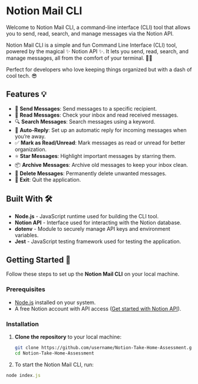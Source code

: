 # Notion Mail CLI

Welcome to Notion Mail CLI, a command-line interface (CLI) tool that allows you to send, read, search, and manage messages via the Notion API. 

Notion Mail CLI is a simple and fun Command Line Interface (CLI) tool, powered by the magical ✨ Notion API ✨. It lets you send, read, search, and manage messages, all from the comfort of your terminal. 📨💌

Perfect for developers who love keeping things organized but with a dash of cool tech. 😎

## Features 💡

- 📝 **Send Messages**: Send messages to a specific recipient.
- 📖 **Read Messages**: Check your inbox and read received messages.
- 🔍 **Search Messages**: Search messages using a keyword.
- 🤖 **Auto-Reply**: Set up an automatic reply for incoming messages when you’re away.
- ✅ **Mark as Read/Unread**: Mark messages as read or unread for better organization.
- ⭐️ **Star Messages**: Highlight important messages by starring them.
- 📦 **Archive Messages**: Archive old messages to keep your inbox clean.
- 🚮 **Delete Messages**: Permanently delete unwanted messages.
- 👋 **Exit**: Quit the application.

## Built With 🛠️

- **Node.js** - JavaScript runtime used for building the CLI tool.
- **Notion API** - Interface used for interacting with the Notion database.
- **dotenv** - Module to securely manage API keys and environment variables.
- **Jest** - JavaScript testing framework used for testing the application.

## Getting Started 🚀

Follow these steps to set up the **Notion Mail CLI** on your local machine.

### Prerequisites

- [Node.js](https://nodejs.org/en/download/) installed on your system.
- A free Notion account with API access ([Get started with Notion API](https://developers.notion.com/docs/getting-started)).

### Installation

1. **Clone the repository** to your local machine:
   ```bash
   git clone https://github.com/username/Notion-Take-Home-Assessment.git
   cd Notion-Take-Home-Assessment
2. To start the Notion Mail CLI, run:
```javascript
node index.js 
```



